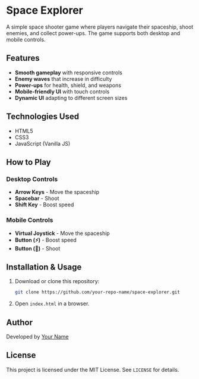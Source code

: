# Space Explorer

A simple space shooter game where players navigate their spaceship, shoot enemies, and collect power-ups. The game supports both desktop and mobile controls.

## Features

- **Smooth gameplay** with responsive controls
- **Enemy waves** that increase in difficulty
- **Power-ups** for health, shield, and weapons
- **Mobile-friendly UI** with touch controls
- **Dynamic UI** adapting to different screen sizes

## Technologies Used

- HTML5
- CSS3
- JavaScript (Vanilla JS)

## How to Play

### Desktop Controls

- **Arrow Keys** - Move the spaceship
- **Spacebar** - Shoot
- **Shift Key** - Boost speed

### Mobile Controls

- **Virtual Joystick** - Move the spaceship
- **Button (⚡)** - Boost speed
- **Button (🔫)** - Shoot

## Installation & Usage

1. Download or clone this repository:
   ```sh
   git clone https://github.com/your-repo-name/space-explorer.git
   ```
2. Open `index.html` in a browser.

## Author

Developed by [Your Name](https://github.com/sadhusoumik)

## License

This project is licensed under the MIT License. See `LICENSE` for details.
